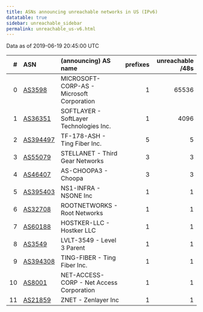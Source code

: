 ```yaml
---
title: ASNs announcing unreachable networks in US (IPv6)
datatable: true
sidebar: unreachable_sidebar
permalink: unreachable_us-v6.html
---
```


Data as of 2019-06-19 20:45:00 UTC


<div class="datatable-begin"></div>

|   # | ASN                                      | (announcing) AS name                      |   prefixes |   unreachable /48s |
|----:|:-----------------------------------------|:------------------------------------------|-----------:|-------------------:|
|   0 | [AS3598](unreachable_AS3598-v6.html)     | MICROSOFT-CORP-AS - Microsoft Corporation |          1 |              65536 |
|   1 | [AS36351](unreachable_AS36351-v6.html)   | SOFTLAYER - SoftLayer Technologies Inc.   |          1 |               4096 |
|   2 | [AS394497](unreachable_AS394497-v6.html) | TF-178-ASH - Ting Fiber Inc.              |          5 |                  5 |
|   3 | [AS55079](unreachable_AS55079-v6.html)   | STELLANET - Third Gear Networks           |          3 |                  3 |
|   4 | [AS46407](unreachable_AS46407-v6.html)   | AS-CHOOPA3 - Choopa                       |          3 |                  3 |
|   5 | [AS395403](unreachable_AS395403-v6.html) | NS1-INFRA - NSONE Inc                     |          1 |                  1 |
|   6 | [AS32708](unreachable_AS32708-v6.html)   | ROOTNETWORKS - Root Networks              |          1 |                  1 |
|   7 | [AS60188](unreachable_AS60188-v6.html)   | HOSTKER-LLC - Hostker LLC                 |          1 |                  1 |
|   8 | [AS3549](unreachable_AS3549-v6.html)     | LVLT-3549 - Level 3 Parent                |          1 |                  1 |
|   9 | [AS394308](unreachable_AS394308-v6.html) | TING-FIBER - Ting Fiber Inc.              |          1 |                  1 |
|  10 | [AS8001](unreachable_AS8001-v6.html)     | NET-ACCESS-CORP - Net Access Corporation  |          1 |                  1 |
|  11 | [AS21859](unreachable_AS21859-v6.html)   | ZNET - Zenlayer Inc                       |          1 |                  1 |

<div class="datatable-end"></div>